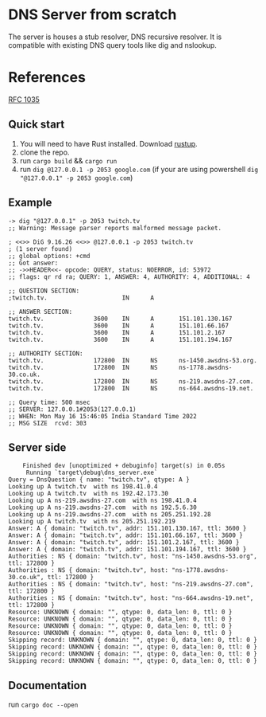# DNS Server from scratch

The server is houses a stub resolver, DNS recursive resolver.
It is compatible with existing DNS query tools like dig and nslookup.

# References
[RFC 1035](https://datatracker.ietf.org/doc/html/rfc1035)


## Quick start
1. You will need to have Rust installed. Download [rustup](https://rustup.rs).
2. clone the repo.
3. run `cargo build` && `cargo run`
3. run ```dig @127.0.0.1 -p 2053 google.com``` (if your are using powershell ```dig "@127.0.0.1" -p 2053 google.com```)

## Example
```text
-> dig "@127.0.0.1" -p 2053 twitch.tv                                                                                                                                     
;; Warning: Message parser reports malformed message packet.

; <<>> DiG 9.16.26 <<>> @127.0.0.1 -p 2053 twitch.tv
; (1 server found)
;; global options: +cmd
;; Got answer:
;; ->>HEADER<<- opcode: QUERY, status: NOERROR, id: 53972
;; flags: qr rd ra; QUERY: 1, ANSWER: 4, AUTHORITY: 4, ADDITIONAL: 4

;; QUESTION SECTION:
;twitch.tv.                     IN      A

;; ANSWER SECTION:
twitch.tv.              3600    IN      A       151.101.130.167
twitch.tv.              3600    IN      A       151.101.66.167
twitch.tv.              3600    IN      A       151.101.2.167
twitch.tv.              3600    IN      A       151.101.194.167

;; AUTHORITY SECTION:
twitch.tv.              172800  IN      NS      ns-1450.awsdns-53.org.
twitch.tv.              172800  IN      NS      ns-1778.awsdns-30.co.uk.
twitch.tv.              172800  IN      NS      ns-219.awsdns-27.com.
twitch.tv.              172800  IN      NS      ns-664.awsdns-19.net.

;; Query time: 500 msec
;; SERVER: 127.0.0.1#2053(127.0.0.1)
;; WHEN: Mon May 16 15:46:05 India Standard Time 2022
;; MSG SIZE  rcvd: 303
```

## Server side
```text
    Finished dev [unoptimized + debuginfo] target(s) in 0.05s
     Running `target\debug\dns_server.exe`
Query = DnsQuestion { name: "twitch.tv", qtype: A }
Looking up A twitch.tv  with ns 198.41.0.4 
Looking up A twitch.tv  with ns 192.42.173.30 
Looking up A ns-219.awsdns-27.com  with ns 198.41.0.4 
Looking up A ns-219.awsdns-27.com  with ns 192.5.6.30 
Looking up A ns-219.awsdns-27.com  with ns 205.251.192.28 
Looking up A twitch.tv  with ns 205.251.192.219 
Answer: A { domain: "twitch.tv", addr: 151.101.130.167, ttl: 3600 } 
Answer: A { domain: "twitch.tv", addr: 151.101.66.167, ttl: 3600 } 
Answer: A { domain: "twitch.tv", addr: 151.101.2.167, ttl: 3600 }
Answer: A { domain: "twitch.tv", addr: 151.101.194.167, ttl: 3600 }
Authorities : NS { domain: "twitch.tv", host: "ns-1450.awsdns-53.org", ttl: 172800 }
Authorities : NS { domain: "twitch.tv", host: "ns-1778.awsdns-30.co.uk", ttl: 172800 }
Authorities : NS { domain: "twitch.tv", host: "ns-219.awsdns-27.com", ttl: 172800 }
Authorities : NS { domain: "twitch.tv", host: "ns-664.awsdns-19.net", ttl: 172800 }
Resource: UNKNOWN { domain: "", qtype: 0, data_len: 0, ttl: 0 }
Resource: UNKNOWN { domain: "", qtype: 0, data_len: 0, ttl: 0 }
Resource: UNKNOWN { domain: "", qtype: 0, data_len: 0, ttl: 0 }
Resource: UNKNOWN { domain: "", qtype: 0, data_len: 0, ttl: 0 }
Skipping record: UNKNOWN { domain: "", qtype: 0, data_len: 0, ttl: 0 }
Skipping record: UNKNOWN { domain: "", qtype: 0, data_len: 0, ttl: 0 }
Skipping record: UNKNOWN { domain: "", qtype: 0, data_len: 0, ttl: 0 }
Skipping record: UNKNOWN { domain: "", qtype: 0, data_len: 0, ttl: 0 } 
```

## Documentation
run `cargo doc --open`